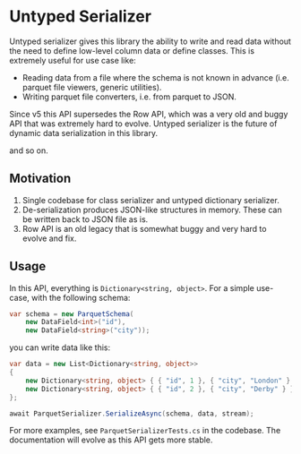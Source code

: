 # Untyped Serializer

Untyped serializer gives this library the ability to write and read data without the need to define low-level column data or define classes. This is extremely useful for use case like:

- Reading data from a file where the schema is not known in advance (i.e. parquet file viewers, generic utilities).
- Writing parquet file converters, i.e. from parquet to JSON.

<tip>
Since v5 this API supersedes the Row API, which was a very old and buggy API that was extremely hard to evolve. Untyped serializer is the future of dynamic data serialization in this library.
</tip>

and so on.

## Motivation
1. Single codebase for class serializer and untyped dictionary serializer.
2. De-serialization produces JSON-like structures in memory. These can be written back to JSON file as is.
3. Row API is an old legacy that is somewhat buggy and very hard to evolve and fix.

## Usage

In this API, everything is `Dictionary<string, object>`. For a simple use-case, with the following schema:

```C#
var schema = new ParquetSchema(
    new DataField<int>("id"),
    new DataField<string>("city"));
```

you can write data like this:

```C#
var data = new List<Dictionary<string, object>>
{
    new Dictionary<string, object> { { "id", 1 }, { "city", "London" } },
    new Dictionary<string, object> { { "id", 2 }, { "city", "Derby" } }
};

await ParquetSerializer.SerializeAsync(schema, data, stream);
```

For more examples, see `ParquetSerializerTests.cs` in the codebase. The documentation will evolve as this API gets more stable.